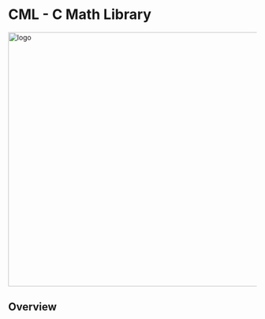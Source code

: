 # CML - C Math Library
<image src="git-assets/logo.png" alt="logo" width=515px></image>

## Overview
